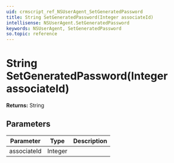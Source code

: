 ```yaml
---
uid: crmscript_ref_NSUserAgent_SetGeneratedPassword
title: String SetGeneratedPassword(Integer associateId)
intellisense: NSUserAgent.SetGeneratedPassword
keywords: NSUserAgent, SetGeneratedPassword
so.topic: reference
---
```


# String SetGeneratedPassword(Integer associateId)

**Returns:** String

## Parameters

| Parameter | Type | Description |
|---|---|---|
| associateId | Integer | |
